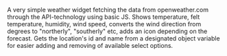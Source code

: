 A very simple weather widget fetching the data from openweather.com through the API-technology using basic JS. Shows temperature, felt temperature, humidity, wind speed, converts the wind direction from degrees to "northerly", "southerly" etc, adds an icon depending on the forecast. Gets the location's id and name from a designated object variable for easier adding and removing of available select options. 
